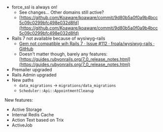 - force_ssl is always on!
   - See changes... Other domains still active?
   - [https://github.com/Koaware/koaware/commit/9d80b5a0f0a9b4bcc5c09c0299bfc498e032d8fd](https://github.com/Koaware/koaware/commit/9d80b5a0f0a9b4bcc5c09c0299bfc498e032d8fd)
- Rails 7 not available because of wysiwyg-rails
   - [Gem not compatible wih Rails 7 · Issue #112 · froala/wysiwyg-rails · GitHub](https://github.com/froala/wysiwyg-rails/issues/112)
   - Doesn't matter though, barely any features: [https://guides.rubyonrails.org/7_0_release_notes.html](https://guides.rubyonrails.org/7_0_release_notes.html)
- Premailer upgraded
- Rails Admin upgraded
- New paths
   - `data_migrations` -> `migrations/data_migrations`
   - `Scheduler::Api::AppointmentCleanup`

New features:
* Active Storage
* Internal Redis Cache
* Action Text based on Trix
* ActiveJob



